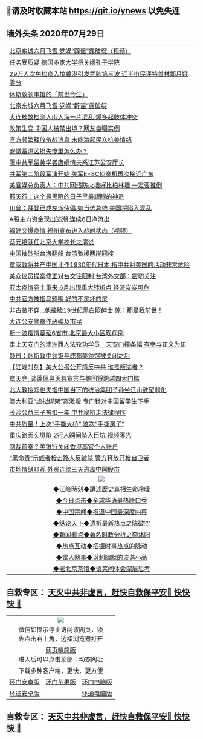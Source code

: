 ## 📩请及时收藏本站 https://git.io/ynews 以免失连</a>

## 墙外头条 2020年07月29日</a>

 <table>
<tr><td colspan="2" align="left"><a href="https://qeb.xfthy.casa/?name=c1205091&key=xcyufvbtjvhwwrpc&from=gy2">北京东城六月飞雪 党媒“辟谣”露破绽（视频）</a></td></tr>
<tr><td colspan="2" align="left"><a href="https://qeb.xfthy.casa/?name=c1205125&key=xcyufvbtjvhwwrpc&from=gy2">任务受质疑 德国多家大学将关闭孔子学院</a></td></tr>
<tr><td colspan="2" align="left"><a href="https://qeb.xfthy.casa/?name=c1205124&key=xcyufvbtjvhwwrpc&from=gy2">29万人次免检疫入境香港引发武肺第三波 近半市民评特首林郑月娥零分</a></td></tr>
<tr><td colspan="2" align="left"><a href="https://qeb.xfthy.casa/?name=c1205127&key=xcyufvbtjvhwwrpc&from=gy2">休斯敦领事馆的「前世今生」</a></td></tr>
<tr><td colspan="2" align="left"><a href="https://qeb.xfthy.casa/?name=c1205106&key=xcyufvbtjvhwwrpc&from=gy2">北京东城六月飞雪 党媒“辟谣”露破绽</a></td></tr>
<tr><td colspan="2" align="left"><a href="https://qeb.xfthy.casa/?name=c1205099&key=xcyufvbtjvhwwrpc&from=gy2">大连核酸检测人山人海一片混乱 爆多起肢体冲突</a></td></tr>
<tr><td colspan="2" align="left"><a href="https://qeb.xfthy.casa/?name=c1205083&key=xcyufvbtjvhwwrpc&from=gy2">政策生变 中国人被禁出境？网友自曝实例</a></td></tr>
<tr><td colspan="2" align="left"><a href="https://qeb.xfthy.casa/?name=c1205100&key=xcyufvbtjvhwwrpc&from=gy2">官方频繁释放备战消息 未能激起民众抗美情绪</a></td></tr>
<tr><td colspan="2" align="left"><a href="https://qeb.xfthy.casa/?name=c1205120&key=xcyufvbtjvhwwrpc&from=gy2">安徽蓄洪区损失惨重怎么办？</a></td></tr>
<tr><td colspan="2" align="left"><a href="https://qeb.xfthy.casa/?name=c1205144&key=xcyufvbtjvhwwrpc&from=gy2">曝中共军留美学者唐娟情夫系江苏公安厅长</a></td></tr>
<tr><td colspan="2" align="left"><a href="https://qeb.xfthy.casa/?name=c1205123&key=xcyufvbtjvhwwrpc&from=gy2">共军第二阶段军演开始 美军E-8C侦察机再次接近广东</a></td></tr>
<tr><td colspan="2" align="left"><a href="https://qeb.xfthy.casa/?name=c1205141&key=xcyufvbtjvhwwrpc&from=gy2">美官媒总负责人：中共网络防火墙好比柏林墙 一定要推倒</a></td></tr>
<tr><td colspan="2" align="left"><a href="https://qeb.xfthy.casa/?name=c1205079&key=xcyufvbtjvhwwrpc&from=gy2">邢天行：这个最黑暗的日子里最耀眼的神奇</a></td></tr>
<tr><td colspan="2" align="left"><a href="https://qeb.xfthy.casa/?name=c1205086&key=xcyufvbtjvhwwrpc&from=gy2">川普：拜登已成左派傀儡 如当选总统 美国将陷入混乱</a></td></tr>
<tr><td colspan="2" align="left"><a href="https://qeb.xfthy.casa/?name=c1205133&key=xcyufvbtjvhwwrpc&from=gy2">A股主力资金现出逃潮 连续6日净流出</a></td></tr>
<tr><td colspan="2" align="left"><a href="https://qeb.xfthy.casa/?name=c1205101&key=xcyufvbtjvhwwrpc&from=gy2">福建又爆疫情 福州宣布进入战时状态（视频）</a></td></tr>
<tr><td colspan="2" align="left"><a href="https://qeb.xfthy.casa/?name=c1205145&key=xcyufvbtjvhwwrpc&from=gy2">蔡元培就任北京大学校长之演说</a></td></tr>
<tr><td colspan="2" align="left"><a href="https://qeb.xfthy.casa/?name=c1205121&key=xcyufvbtjvhwwrpc&from=gy2">中国抽砂船台海翻船 台湾驰援两岸同搜</a></td></tr>
<tr><td colspan="2" align="left"><a href="https://qeb.xfthy.casa/?name=c1205087&key=xcyufvbtjvhwwrpc&from=gy2">章家敦将共产中国比作1930年代日本 指中共对美国的活动非常危险</a></td></tr>
<tr><td colspan="2" align="left"><a href="https://qeb.xfthy.casa/?name=c1205115&key=xcyufvbtjvhwwrpc&from=gy2">美众议员提案修正对台交往限制    台湾外交部：密切关注</a></td></tr>
<tr><td colspan="2" align="left"><a href="https://qeb.xfthy.casa/?name=c1205093&key=xcyufvbtjvhwwrpc&from=gy2">亚太疫情卷土重来 6月出现重大转折点 经济岌岌可危</a></td></tr>
<tr><td colspan="2" align="left"><a href="https://qeb.xfthy.casa/?name=c1205090&key=xcyufvbtjvhwwrpc&from=gy2">中共官方被指乌鸦嘴 好的不灵坏的灵</a></td></tr>
<tr><td colspan="2" align="left"><a href="https://qeb.xfthy.casa/?name=c1205138&key=xcyufvbtjvhwwrpc&from=gy2">非古装不穿…他撞脸19世纪黑白照绅士 惊：那是我前世！</a></td></tr>
<tr><td colspan="2" align="left"><a href="https://qeb.xfthy.casa/?name=c1205092&key=xcyufvbtjvhwwrpc&from=gy2">大连公安警察作恶殃及市民</a></td></tr>
<tr><td colspan="2" align="left"><a href="https://qeb.xfthy.casa/?name=c1205132&key=xcyufvbtjvhwwrpc&from=gy2">新一波疫情蔓延6省市 北京最大小区现病例</a></td></tr>
<tr><td colspan="2" align="left"><a href="https://qeb.xfthy.casa/?name=c1205072&key=xcyufvbtjvhwwrpc&from=gy2">走上天安门的澳洲西人法轮功学员：天安门撑条幅 有幸与正义为伍</a></td></tr>
<tr><td colspan="2" align="left"><a href="https://qeb.xfthy.casa/?name=c1205136&key=xcyufvbtjvhwwrpc&from=gy2">颜丹：休斯敦中领馆与成都美领馆被关闭之后</a></td></tr>
<tr><td colspan="2" align="left"><a href="https://qeb.xfthy.casa/?name=c1205078&key=xcyufvbtjvhwwrpc&from=gy2">【江峰时刻】美大公报公开策反中共 谁是叛逃者？</a></td></tr>
<tr><td colspan="2" align="left"><a href="https://qeb.xfthy.casa/?name=c1205147&key=xcyufvbtjvhwwrpc&from=gy2">章天亮: 谈蓬佩奥灭共宣言与美国将跨越四大门槛</a></td></tr>
<tr><td colspan="2" align="left"><a href="https://qeb.xfthy.casa/?name=c1205082&key=xcyufvbtjvhwwrpc&from=gy2">北大教授郑也夫指中国当下的统治集团子孙坐江山欲望弱化</a></td></tr>
<tr><td colspan="2" align="left"><a href="https://qeb.xfthy.casa/?name=c1205107&key=xcyufvbtjvhwwrpc&from=gy2">澳大利亚“虚拟绑架”案激增 专门针对中国留学生下手</a></td></tr>
<tr><td colspan="2" align="left"><a href="https://qeb.xfthy.casa/?name=c1205122&key=xcyufvbtjvhwwrpc&from=gy2">长沙公益三子被扣一年 中共秘密走法律程序</a></td></tr>
<tr><td colspan="2" align="left"><a href="https://qeb.xfthy.casa/?name=c1205143&key=xcyufvbtjvhwwrpc&from=gy2">中共质量！上次“手撕大桥” 这次“手撕房子”</a></td></tr>
<tr><td colspan="2" align="left"><a href="https://qeb.xfthy.casa/?name=c1205108&key=xcyufvbtjvhwwrpc&from=gy2">重庆路面突塌陷 2行人瞬间坠入巨坑 视频曝光</a></td></tr>
<tr><td colspan="2" align="left"><a href="https://qeb.xfthy.casa/?name=c1205098&key=xcyufvbtjvhwwrpc&from=gy2">制裁前奏？美银行关闭香港高官个人账户</a></td></tr>
<tr><td colspan="2" align="left"><a href="https://qeb.xfthy.casa/?name=c1205103&key=xcyufvbtjvhwwrpc&from=gy2">“黑命贵”示威者枪击路人反被杀 警方释放开枪自卫者</a></td></tr>
<tr><td colspan="2" align="left"><a href="https://qeb.xfthy.casa/?name=c1205088&key=xcyufvbtjvhwwrpc&from=gy2">市场情绪悲观 外资连续三天逃离中国股市</a></td></tr>

 <tr>
   <td colspan="2" align=center><img src="https://cdn.jsdelivr.net/gh/gyoupiodf/im1/jf-1.jpg"></td>
  </tr>
   <tr>
   <td colspan="2" align=center> 
<a href="https://xdihm.casa/oo.aspx?name=c922850&key=sdxhftoyfkhpuaxy&from=gy2&tag=9877">◆江峰時刻◆講述歷史真相生命冷暖</a><br/>
    </td>
  </tr>
   <tr>
   <td colspan="2" align=center> 
<a href="https://xdihm.casa/oo.aspx?name=c816850&key=sdxhftoyfkhpuaxy&from=gy2&tag=9877">◆今日点击◆全球华语最热脱口秀</a><br/>
    </td>
  </tr>
  <tr>
  <td colspan="2" align=center>
<a href="https://xdihm.casa/oo.aspx?name=c816860&key=sdxhftoyfkhpuaxy&from=gy2&tag=99733110">◆中国禁闻◆报道中国最深度内幕</a><br/>
   </tr>
  <tr>
     <td colspan="2" align=center>
<a href="https://xdihm.casa/oo.aspx?name=c816855&key=sdxhftoyfkhpuaxy&from=gy2&tag=997110">◆纵论天下◆透析最新热点之陈破空</a><br/>
   </tr>
   <tr>
      <td colspan="2" align=center>
<a href="https://xdihm.casa/oo.aspx?name=c838308&key=sdxhftoyfkhpuaxy&from=gy2&tag=9973110">◆新闻看点◆著名时政分析之李沐阳</a><br/>
   </tr>
   <tr>
     <td colspan="2" align=center>
<a href="https://xdihm.casa/oo.aspx?name=c816852&key=sdxhftoyfkhpuaxy&from=gy2&tag=9733110">◆热点互动◆把握时事热点的脉动</a><br/>
   </tr>
   <tr>
      <td colspan="2" align=center>
<a href="https://xdihm.casa/oo.aspx?name=c816694&key=sdxhftoyfkhpuaxy&from=gy2&tag=93310">◆雷人网事◆讽刺幽默的诙谐小品</a><br/>
   </tr>
   <tr>
    <td colspan="2" align=center>
<a href="https://xdihm.casa/oo.aspx?name=c816650&key=sdxhftoyfkhpuaxy&from=gy2&tag=9973110">◆老北京茶馆◆谈笑间体会深层思考</a><br/>
   </tr>
</table>

 ## 自救专区： [天灭中共非虚言，赶快自救保平安🍎 快快快 📩](https://github.com/pwgy/td/blob/master/README.md)
 
<table>
  <tr>
    <td colspan="3" align="center"><img src="https://cdn.jsdelivr.net/gh/opipe/up/oGate65.jpg"/></td>
  </tr>
  <tr>
    <td colspan="3" align="center">微信如提示停止访问该网页，须<br/>先点击右上角，选择浏览器打开</td>
  <tr>
  <tr>
    <td colspan="3" align="center"><a href="https://gitcdn.xyz/cdn/otiny/up/master/show005.htm">网页精简版</a><br/>进入后可以点击顶部：动态网址</td>
  </tr>
  <tr>
    <td colspan="3" align="center">下载多种客户端，更快，更方便</td>
  <tr>
  <tr>
    <td align="center"><a href="https://cdn.jsdelivr.net/gh/opipe/up/oGatea.apk">环门安卓版</a></td>
    <td align="center"><a href="https://x.co/odisk">环门苹果版</a></td>
    <td align="center"><a href="https://cdn.jsdelivr.net/gh/opipe/up/oGate.zip">环门电脑版</a></td>
  </tr>
  <tr>
    <td align="center"><a href="https://cdn.jsdelivr.net/gh/opipe/up/oPipe.apk">环通安卓版</a></td>
    <td align="center"></td>
    <td align="center"><a href="https://raw.githubusercontent.com/opipe/up/master/oPipe.zip">环通电脑版</a></td>
  </tr>
  
</table>


 ## 自救专区： [天灭中共非虚言，赶快自救保平安🍎 快快快 📩](https://github.com/pwgy/td/blob/master/README.md)
